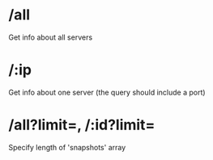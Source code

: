 # /all

Get info about all servers

# /:ip

Get info about one server (the query should include a port)

# /all?limit=<number>, /:id?limit=<number>

Specify length of 'snapshots' array
